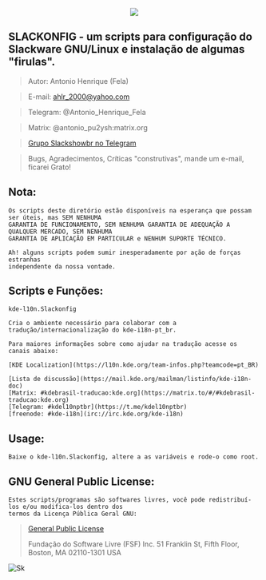<p align="center" width="100%">
    <img src="https://bytebucket.org/ahlrodrigues/slackonfig/raw/adca69d05d4b9db0ee9cfa65f54cad4e87dabad7/imgs/Slackware1.png">
</p>



**SLACKONFIG** - um scripts para configuração do Slackware GNU/Linux e instalação de algumas "firulas".
--------------



>Autor: Antonio Henrique (Fela)

>E-mail: ahlr_2000@yahoo.com

>Telegram: @Antonio_Henrique_Fela

>Matrix: @antonio_pu2ysh:matrix.org

>[Grupo Slackshowbr no Telegram](https://t.me/slackshowbr)



>Bugs, Agradecimentos, Críticas "construtivas", mande um e-mail, ficarei Grato!



**Nota:**
----------
```
Os scripts deste diretório estão disponíveis na esperança que possam ser úteis, mas SEM NENHUMA
GARANTIA DE FUNCIONAMENTO, SEM NENHUMA GARANTIA DE ADEQUAÇÃO A QUALQUER MERCADO, SEM NENHUMA
GARANTIA DE APLICAÇÃO EM PARTICULAR e NENHUM SUPORTE TÉCNICO.

Ah! alguns scripts podem sumir inesperadamente por ação de forças estranhas
independente da nossa vontade.
```


**Scripts e Funções:**
----------------------
```
kde-l10n.Slackonfig

Cria o ambiente necessário para colaborar com a tradução/internacionalização do kde-i18n-pt_br.

Para maiores informações sobre como ajudar na tradução acesse os canais abaixo:

[KDE Localization](https://l10n.kde.org/team-infos.php?teamcode=pt_BR)

[Lista de discussão](https://mail.kde.org/mailman/listinfo/kde-i18n-doc)
[Matrix: #kdebrasil-traducao:kde.org](https://matrix.to/#/#kdebrasil-traducao:kde.org)
[Telegram: #kdel10nptbr](https://t.me/kdel10nptbr)
[freenode: #kde-i18n](irc://irc.kde.org/kde-i18n)
```


Usage:
------
```
Baixe o kde-l10n.Slackonfig, altere a as variáveis e rode-o como root.
```


**GNU General Public License:**
-------------------------------
```
Estes scripts/programas são softwares livres, você pode redistribuí-los e/ou modifica-los dentro dos
termos da Licença Pública Geral GNU:
```
> [General Public License](https://pt.wikipedia.org/wiki/GNU_General_Public_License)
>
>Fundação do Software Livre (FSF) Inc. 51 Franklin St, Fifth Floor, Boston, MA 02110-1301 USA


![Sk][pe]

[pe]: https://bytebucket.org/ahlrodrigues/slackonfig/raw/adca69d05d4b9db0ee9cfa65f54cad4e87dabad7/imgs/poweredbyslack.gif

